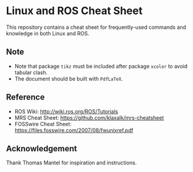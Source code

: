 # Linux and ROS Cheat Sheet

This repository contains a cheat sheet for frequently-used commands and knowledge in both Linux and ROS.

## Note

- Note that package `tikz` must be included after package `xcolor` to avoid tabular clash.
- The document should be built with `PdfLaTeX`.

## Reference

- ROS Wiki: http://wiki.ros.org/ROS/Tutorials
- MRS Cheat Sheet: https://github.com/klaxalk/mrs-cheatsheet
- FOSSwire Cheat Sheet: https://files.fosswire.com/2007/08/fwunixref.pdf

## Acknowledgement

Thank Thomas Mantel for inspiration and instructions.
